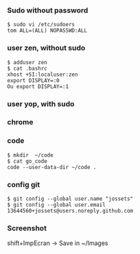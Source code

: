 ### Sudo without password

````
$ sudo vi /etc/sudoers
tom ALL=(ALL) NOPASSWD:ALL
````

### user zen, without sudo

````
$ adduser zen
$ cat .bashrc
xhost +SI:localuser:zen
export DISPLAY=:0
Ou export DISPLAY=:1
````



### user yop, with sudo


### chrome




### code

````
$ mkdir  ~/code
$ cat go_code
code --user-data-dir ~/code .
````

### config git

````
$ git config --global user.name "jossets"
$ git config --global user.email 13644560+jossets@users.noreply.github.com                                                                  
````


### Screenshot


shift+ImpEcran -> Save in ~/Images